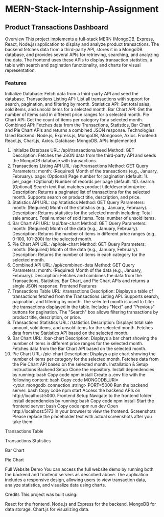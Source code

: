 # MERN-Stack-Internship-Assignment
## Product Transactions Dashboard
Overview
This project implements a full-stack MERN (MongoDB, Express, React, Node.js) application to display and analyze product transactions. The backend fetches data from a third-party API, stores it in a MongoDB database, and provides several APIs for retrieving, searching, and analyzing the data. The frontend uses these APIs to display transaction statistics, a table with search and pagination functionality, and charts for visual representation.

### Features
Initialize Database: Fetch data from a third-party API and seed the database.
Transactions Listing API: List all transactions with support for search, pagination, and filtering by month.
Statistics API: Get total sales, sold items, and unsold items for a selected month.
Bar Chart API: Get the number of items sold in different price ranges for a selected month.
Pie Chart API: Get the count of items per category for a selected month.
Combined API: Fetches data from the Transactions, Statistics, Bar Chart, and Pie Chart APIs and returns a combined JSON response.
Technologies Used
Backend: Node.js, Express.js, MongoDB, Mongoose, Axios.
Frontend: React.js, Chart.js, Axios.
Database: MongoDB.
APIs Implemented
1. Initialize Database
URL: /api/transactions/seed
Method: GET
Description: Fetches the JSON data from the third-party API and seeds the MongoDB database with transactions.
2. Transactions Listing API
URL: /api/transactions
Method: GET
Query Parameters:
month: (Required) Month of the transactions (e.g., January, February).
page: (Optional) Page number for pagination (default: 1).
per_page: (Optional) Number of records per page (default: 10).
search: (Optional) Search text that matches product title/description/price.
Description: Returns a paginated list of transactions for the selected month. Supports search on product title, description, and price.
3. Statistics API
URL: /api/statistics
Method: GET
Query Parameters:
month: (Required) Month of the statistics (e.g., January, February).
Description: Returns statistics for the selected month including:
Total sale amount.
Total number of sold items.
Total number of unsold items.
4. Bar Chart API
URL: /api/bar-chart
Method: GET
Query Parameters:
month: (Required) Month of the data (e.g., January, February).
Description: Returns the number of items in different price ranges (e.g., 0-100, 101-200) for the selected month.
5. Pie Chart API
URL: /api/pie-chart
Method: GET
Query Parameters:
month: (Required) Month of the data (e.g., January, February).
Description: Returns the number of items in each category for the selected month.
6. Combined API
URL: /api/combined-data
Method: GET
Query Parameters:
month: (Required) Month of the data (e.g., January, February).
Description: Fetches and combines the data from the Transactions, Statistics, Bar Chart, and Pie Chart APIs and returns a single JSON response.
Frontend Features
1. Transactions Table
URL: /transactions
Description:
Displays a table of transactions fetched from the Transactions Listing API.
Supports search, pagination, and filtering by month.
The selected month is used to filter the transactions displayed in the table.
Includes "Next" and "Previous" buttons for pagination.
The "Search" box allows filtering transactions by product title, description, or price.
2. Transactions Statistics
URL: /statistics
Description:
Displays total sale amount, sold items, and unsold items for the selected month.
Fetches data from the Statistics API based on the selected month.
3. Bar Chart
URL: /bar-chart
Description:
Displays a bar chart showing the number of items in different price ranges for the selected month.
Fetches data from the Bar Chart API based on the selected month.
4. Pie Chart
URL: /pie-chart
Description:
Displays a pie chart showing the number of items per category for the selected month.
Fetches data from the Pie Chart API based on the selected month.
Installation & Setup Instructions
Backend Setup
Clone the repository.
Install dependencies by running:
bash
Copy code
npm install
Create a .env file with the following content:
bash
Copy code
MONGODB_URI=<your_mongodb_connection_string>
PORT=5000
Run the backend server:
bash
Copy code
npm start
Access the backend APIs on http://localhost:5000.
Frontend Setup
Navigate to the frontend folder.
Install dependencies by running:
bash
Copy code
npm install
Start the frontend server:
bash
Copy code
npm run dev
Open http://localhost:5173 in your browser to view the frontend.
Screenshots
Please replace the placeholder text with actual screenshots after you take them.

Transactions Table

Transactions Statistics

Bar Chart

Pie Chart

Full Website Demo
You can access the full website demo by running both the backend and frontend servers as described above. The application includes a responsive design, allowing users to view transaction data, analyze statistics, and visualize data using charts.

Credits
This project was built using:

React for the frontend.
Node.js and Express for the backend.
MongoDB for data storage.
Chart.js for visualizing data.
